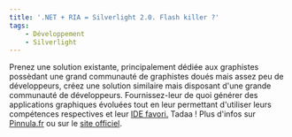 ```yaml
---
title: '.NET + RIA = Silverlight 2.0. Flash killer ?'
tags:
    - Développement
    - Silverlight
---
```


Prenez une solution existante, principalement dédiée aux graphistes possèdant
une grand communauté de graphistes doués mais assez peu de développeurs, créez
une solution similaire mais disposant d'une grande communauté de développeurs.
Fournissez-leur de quoi générer des applications graphiques évoluées tout en
leur permettant d'utiliser leurs compétences respectives et leur
[IDE favori.](http://www.visualstudio.com/products/visual-studio-express-vs)
Tadaa ! Plus d'infos sur
[Pinnula.fr](http://www.pinnula.fr/news/02052-silverlight-2-disponible-en-version-finale/fr/)
ou sur le [site officiel](http://www.microsoft.com/silverlight/).
